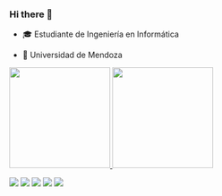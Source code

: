 ### Hi there 👋
- :mortar_board: Estudiante de Ingeniería en Informática

- :school: Universidad de Mendoza

<div>
  <a href="https://beacons.ai/augustokark">
    <img height="180em" src="https://github-readme-stats.vercel.app/api?username=augustokark&show_icons=true&theme=transparent&count_private=true)"/>
    <img height="180em" src="https://github-readme-stats.vercel.app/api/top-langs/?username=augustokark&layout=compact&theme=transparent%count_private=true"/> 
</div>

  <div>
  
[![](https://raw.githubusercontent.com/AugustoKark/github-profile-summary-cards-example/master/profile-summary-card-output/dark/0-profile-details.svg)](https://github.com/AugustoKark/github-profile-summary-cards)
[![](https://raw.githubusercontent.com/AugustoKark/github-profile-summary-cards-example/master/profile-summary-card-output/dark/1-repos-per-language.svg)](https://github.com/AugustoKark/github-profile-summary-cards) [![](https://raw.githubusercontent.com/AugustoKark/github-profile-summary-cards-example/master/profile-summary-card-output/dark/2-most-commit-language.svg)](https://github.com/AugustoKark/github-profile-summary-cards)
 [![](https://raw.githubusercontent.com/AugustoKark/github-profile-summary-cards-example/master/profile-summary-card-output/dark/3-stats.svg)](https://github.com/AugustoKark/github-profile-summary-cards) [![](https://raw.githubusercontent.com/AugustoKark/github-profile-summary-cards-example/master/profile-summary-card-output/dark/4-productive-time.svg)](https://github.com/AugustoKark/github-profile-summary-cards)
</div>


